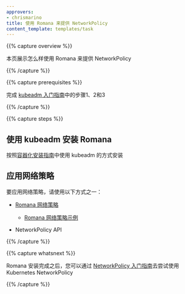 ```yaml
---
approvers:
- chrismarino
title: 使用 Romana 来提供 NetworkPolicy
content_template: templates/task
---
```


{{% capture overview %}}


本页展示怎么样使用 Romana 来提供 NetworkPolicy

{{% /capture %}}

{{% capture prerequisites %}}


完成 [kubeadm 入门指南](/docs/getting-started-guides/kubeadm/)中的步骤1、2和3

{{% /capture %}}

{{% capture steps %}}


## 使用 kubeadm 安装 Romana


按照[容器化安装指南](https://github.com/romana/romana/tree/master/containerize)中使用 kubeadm 的方式安装


## 应用网络策略


要应用网络策略，请使用以下方式之一：


* [Romana 网络策略](https://github.com/romana/romana/wiki/Romana-policies)
    * [Romana 网络策略示例](https://github.com/romana/core/tree/master/policy)

* NetworkPolicy API

{{% /capture %}}

{{% capture whatsnext %}}


Romana 安装完成之后，您可以通过 [NetworkPolicy 入门指南](/docs/getting-started-guides/network-policy/walkthrough)去尝试使用 Kubernetes NetworkPolicy

{{% /capture %}}